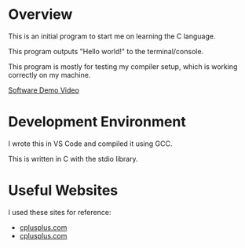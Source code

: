 # Overview

This is an initial program to start me on learning the C language.

This program outputs "Hello world!" to the terminal/console.

This program is mostly for testing my compiler setup, which is working correctly on my machine.

[Software Demo Video](https://youtu.be/Jn4SKbysbas)

# Development Environment

I wrote this in VS Code and compiled it using GCC. 

This is written in C with the stdio library.

# Useful Websites

I used these sites for reference:
* [cplusplus.com](https://cplusplus.com/reference/cstdio/printf/)
* [cplusplus.com](https://cplusplus.com/reference/cstdio/)